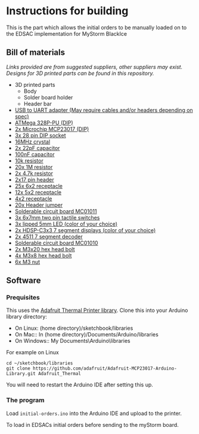 # Instructions for building
This is the part which allows the initial orders to be manually loaded on to the EDSAC implementation for MyStorm BlackIce
## Bill of materials
_Links provided are from suggested suppliers, other suppliers may exist\._
_Designs for 3D printed parts can be found in this repository\._ 
* 3D printed parts
  * Body
  * Solder board holder
  * Header bar
* [USB to UART adapter \(May require cables and/or headers depending on spec\)](www.amazon.co.uk/UART-CP2102-Module-Serial-Converter/dp/B00AFRXKFU)
* [ATMega 328P-PU \(DIP\)](uk.farnell.com/microchip/atmega328p-pu/mcu-8bit-atmega-20mhz-dip-28/dp/1715487)
* [2x Microchip MCP23017 \(DIP\)](uk.farnell.com/microchip/mcp23017-e-sp/ic-io-expander-16bit-i2c-28dip/dp/1332088)
* [3x 28 pin DIP socket](uk.farnell.com/3m/4828-3004-cp/dip-socket-28pos-2row-2-54mm-th/dp/2672306)
* [16MHz crystal](uk.farnell.com/qantek-technology-corporation/qcl16-0000f18b23b/crystal-16mhz-18pf-hc-49us/dp/2508458)
* [2x 22pF capacitor](uk.farnell.com/multicomp/mcchu5220j5/cap-cer-c0g-np0-22pf-50v-rad/dp/9411674)
* [100nF capacitor](uk.farnell.com/multicomp/mcfyu6104z6/cap-cer-y5v-100nf-50v-rad/dp/9411887)
* [10k resistor](uk.farnell.com/te-connectivity/cfr16j10k/resistor-carbon-10k-0-25w-5/dp/2329474)
* [20x 1M resistor](uk.farnell.com/multicomp/mcre000073/resistor-carbon-film-125mw-1m/dp/1700277)
* [2x 4.7k resistor](uk.farnell.com/multicomp/mcre000045/resistor-carbon-film-4-7k-0-125w/dp/1700245)
* [2x17 pin header](uk.farnell.com/wurth-elektronik/61303421121/header-2-54mm-pin-tht-vert-34way/dp/2356146)
* [25x 6x2 receptacle](uk.farnell.com/amphenol-fci/76342-306lf/socket-2row-6-6way/dp/1098051)
* [12x 5x2 receptacle](uk.farnell.com/harwin/m20-7830546/socket-pcb-0-1-5-5way/dp/7992009)
* [4x2 receptacle](uk.farnell.com/harwin/m20-7830446/socket-pcb-0-1-4-4way/dp/7991991)
* [20x Header jumper](uk.farnell.com/3m/969102-0000-da/shunt-bar-2pos-2-54mm/dp/2579814)
* [Solderable circuit board MC01011](cpc.farnell.com/multicomp/mc01011/circuit-board-152x52-550-ic-board/dp/PC01290)
* [3x 6x7mm two pin tactile switches](uk.farnell.com/multicomp/mc32879/switch-tactile-spst-no-50ma-though/dp/1712994)
* [3x lipped 5mm LED \(color of your choice\)](uk.farnell.com/multicomp/703-0097/led-5mm-green-150mcd-572nm/dp/2112108)
* [2x HDSP-C3x3 7 segment displays \(color of your choice\)](uk.farnell.com/broadcom-limited/hdsp-c3e3/led-display-9-1mm-red-cc/dp/1830006)
* [2x 4511 7 segment decoder](uk.farnell.com/texas-instruments/cd4511be/4000-cmos-4511-dip16-18v/dp/1106122)
* [Solderable circuit board MC01010](cpc.farnell.com/multicomp/mc01010/circuit-board-95x72-780-ic-board/dp/PC01289)
* [2x M3x20 hex head bolt](uk.rs-online.com/web/p/socket-screws/4733530/)
* [4x M3x8 hex head bolt](uk.rs-online.com/web/p/socket-screws/4679789/)
* [6x M3 nut](uk.rs-online.com/web/p/hex-nuts/1224400/)

## Software

### Prequisites

This uses the
[Adafruit Thermal Printer library](https://github.com/adafruit/Adafruit-MCP23017-Arduino-Library). Clone
this into your Arduino library directory:
- On Linux: (home directory)/sketchbook/libraries
- On Mac:: In (home directory)/Documents/Arduino/libraries
- On Windows:: My Documents\Arduino\libraries

For example on Linux
```
cd ~/sketchbook/libraries
git clone https://github.com/adafruit/Adafruit-MCP23017-Arduino-Library.git Adafruit_Thermal
```
You will need to restart the Arduino IDE after setting this up.

### The program

Load `initial-orders.ino` into the Arduino IDE and upload to the printer.

To load in EDSACs initial orders before sending to the myStorm board.



